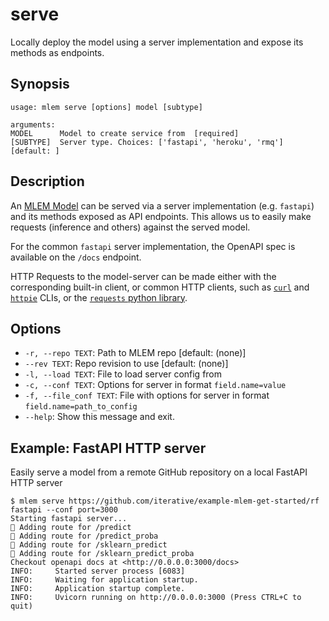 # serve

Locally deploy the model using a server implementation and expose its methods as endpoints.

## Synopsis

```usage
usage: mlem serve [options] model [subtype]

arguments:
MODEL      Model to create service from  [required]
[SUBTYPE]  Server type. Choices: ['fastapi', 'heroku', 'rmq']  [default: ]
```

## Description

An [MLEM Model](/doc/user-guide/basic-concepts#model) can be served via a server
implementation (e.g. `fastapi`) and its methods exposed as API endpoints.
This allows us to easily make requests (inference and others) against the served model.

For the common `fastapi` server implementation, the OpenAPI spec is available on
the `/docs` endpoint.

HTTP Requests to the model-server can be made either with the corresponding built-in client,
or common HTTP clients, such as [`curl`](https://curl.se/) and [`httpie`](https://httpie.io/)
CLIs, or the [`requests` python library](https://docs.python-requests.org/).

## Options

- `-r, --repo TEXT`: Path to MLEM repo [default: (none)]
- `--rev TEXT`: Repo revision to use [default: (none)]
- `-l, --load TEXT`: File to load server config from
- `-c, --conf TEXT`: Options for server in format `field.name=value`
- `-f, --file_conf TEXT`: File with options for server in format
  `field.name=path_to_config`
- `--help`: Show this message and exit.

## Example: FastAPI HTTP server

Easily serve a model from a remote GitHub repository on a local FastAPI HTTP server
```mlem
$ mlem serve https://github.com/iterative/example-mlem-get-started/rf fastapi --conf port=3000
Starting fastapi server...
💅 Adding route for /predict
💅 Adding route for /predict_proba
💅 Adding route for /sklearn_predict
💅 Adding route for /sklearn_predict_proba
Checkout openapi docs at <http://0.0.0.0:3000/docs>
INFO:     Started server process [6083]
INFO:     Waiting for application startup.
INFO:     Application startup complete.
INFO:     Uvicorn running on http://0.0.0.0:3000 (Press CTRL+C to quit)
```
